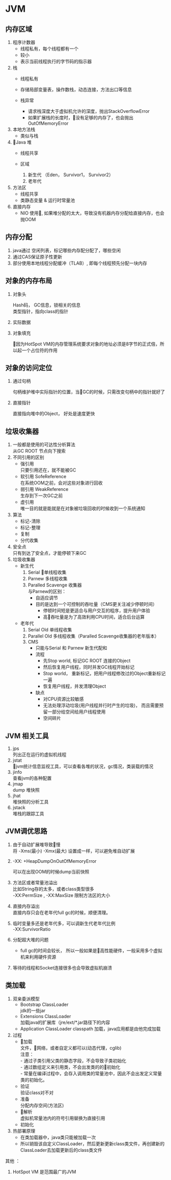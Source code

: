 # JVM 

## 内存区域

1. 程序计数器
    - 线程私有，每个线程都有一个
    - 较小
    - 表示当前线程执行的字节码的指示器
2. 栈
    - 线程私有
    - 存储局部变量表，操作数栈，动态连接，方法出口等信息
    - 栈异常

        -  请求栈深度大于虚拟机允许的深度，抛出StackOverflowError
        -  如果扩展栈的长度时，没有足够的内存了，也会抛出OutOfMemoryError
3. 本地方法栈
    - 类似与栈
4. Java 堆
    - 线程共享
    - 区域

        1. 新生代 （Eden， Survivor1， Survivor2）
        2. 老年代
5. 方法区
    - 线程共享
    - 类静态变量 & 运行时常量池
6. 直接内存
    - NIO 使用, 如果堆分配的太大，导致没有机器内存分配给直接内存，也会抛OOM

## 内存分配

1. java通过 空闲列表，标记哪些内存配分配了，哪些空闲
2. 通过CAS保证原子性更新
3. 部分使用本地线程分配缓冲（TLAB）, 即每个线程预先分配一块内存

## 对象的内存布局

1. 对象头

    Hash码， GC信息，锁相关的信息  
    类型指针，指向class的指针
2. 实际数据
3. 对象填充

    因为HotSpot VM的内存管理系统要求对象的地址必须是8字节的正式倍，所以起一个占位符的作用

## 对象的访问定位

1. 通过句柄

    句柄维护堆中实际指针的位置，当GC的时候，只需改变句柄中的指针就好了

2. 直接指针

    直接指向堆中的Object， 好处是速度更快

## 垃圾收集器

1. 一般都是使用的可达性分析算法  
    从GC ROOT 节点向下搜索
2. 不同引用的区别  
    - 强引用   
        只要引用还在，就不能被GC
    - 软引用 SofeReference  
        在系统OOM之前，会对这些对象进行回收
    - 弱引用 WeakReference  
        生存到下一次GC之前
    - 虚引用  
        唯一目的就是能就是在对象被垃圾回收的时候收到一个系统通知
3. 算法
    - 标记-清除
    - 标记-整理
    - 复制
    - 分代收集
4. 安全点  
    只有到达了安全点，才能停顿下来GC
5. 垃圾收集器
    - 新生代  
        1. Serial 单线程收集
        2. Parnew 多线程收集
        3. Paralled Scavenge 收集器  
            与Parnew的区别：  
            - 自适应调节
            - 目的是达到一个可控制的吞吐量（CMS更关注减少停顿时间）  
                - 停顿时间短是更适合与用户交互的程序，提升用户体验
                - 高吞吐量是为了高效利用CPU时间，适合后台运算
    - 老年代
        1. Serial Old 单线程收集
        2. Parallel Old 多线程收集（Paralled Scavenge收集器的老年版本）
        3. CMS  
            - 只能与Serial 和 Parnew 新生代配和
            - 流程  
                - 先Stop world, 标记GC ROOT 连接的Object
                - 然后恢复用户线程，同时并发GC线程开始标记
                - Stop world， 重新标记，把用户线程修改过的Object重新标记一遍
                - 恢复用户线程，并发清理Object
            - 缺点
                - 对CPU资源比较敏感
                - 无法处理浮动垃圾(用户线程并行时产生的垃圾)， 而且需要预留一部分给空间给用户线程使用
                - 空间碎片

        


## JVM 相关工具

1. jps  
    列出正在运行的虚拟机线程
2. jstat  
    jvm统计信息监视工具，可以查看各堆的状况，gc情况，类装载的情况
3. jinfo  
    查看jvm的各种配置
4. jmap  
    dump 堆快照
5. jhat  
    堆快照的分析工具
6. jstack  
    堆栈的跟踪工具

## JVM调优思路

1. 由于自动扩展堆导致慢  
    将 -Xms(最小)  -Xmx(最大) 设置成一样，可以避免堆自动扩展
2. -XX: +HeapDumpOnOutOfMemoryError

    可以在出现OOM的时候dump当前快照
3. 方法区或者常量池溢出  
    比如String存的太多，或者class类型很多  
    -XX:PermSize , -XX:MaxSize 限制方法区的大小
4. 直接内存溢出  
    直接内存只会在老年代full gc的时候，顺便清理。
5. 临时变量多还是老年代多，可以调新生代老年代比例  
    -XX:SurvivorRatio
6. 分配超大堆的问题  
    - full gc的时间会较长， 所以一般如果是高性能硬件，一般采用多个虚拟机来利用硬件资源
7. 等待的线程和Socket连接很多也会导致虚拟机崩溃

## 类加载

1. 双亲委派模型
    - Bootstrap ClassLoader  
        jdk的一些jar
    - Extensions ClassLoader  
        加载java的扩展库（jre/ext/*.jar路径下的内容
    - Application ClassLoader
        classpath 加载，java应用都是由他完成加载
2. 过程
    - 加载  
        文件，网络，或者自定义都可以(动态代理，cglib)  
        注意：  
            - 通过子类引用父类的静态字段，不会导致子类初始化  
            - 通过数组定义来引用类，不会出发类的的初始化  
            - 常量在编译过程中，会存入调用类的常量池中，因此不会出发定义常量类的初始化。 
    - 验证  
        验证class对不对
    - 准备  
        分配内存空间(方法区)
    - 解析  
        虚拟机常量池内的符号引用替换为直接引用
    - 初始化
3. 热部署原理
    - 在类加载器中，java类只能被加载一次
    - 所以销毁该自定义ClassLoader，然后更新更新class类文件，再创建新的ClassLoader去加载更新后的class类文件

其他 ：
1. HotSpot VM 是范围最广的JVM

